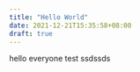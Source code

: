 ```yaml
---
title: "Hello World"
date: 2021-12-21T15:35:58+08:00
draft: true
---
```


hello everyone
test ssdssds
